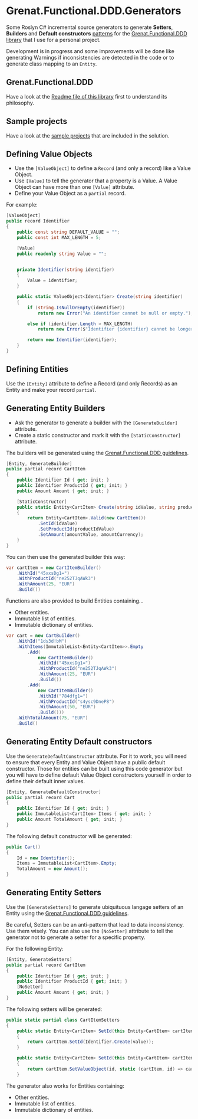 # Grenat.Functional.DDD.Generators
Some Roslyn C# incremental source generators to generate **Setters**, **Builders** and **Default constructors** [patterns](https://github.com/BastienFoucher/Grenat.Functional.DDD#some-patterns) for the [Grenat.Functional.DDD library](https://github.com/BastienFoucher/Grenat.Functional.DDD) that I use for a personal project.

Development is in progress and some improvements will be done like generating Warnings if inconsistencies are detected in the code or to generate class mapping to an `Entity`.


## Grenat.Functional.DDD

Have a look at the [Readme file of this library](https://github.com/BastienFoucher/Grenat.Functional.DDD#readme) first to understand its philosophy.

## Sample projects

Have a look at the [sample projects](https://github.com/BastienFoucher/Grenat.Functional.DDD.Generators/tree/main/SampleProjects) that are included in the solution.

## Defining Value Objects

- Use the `[ValueObject]` to define a `Record` (and only a record) like a Value Object.
- Use `[Value]` to tell the generator that a property is a Value. A Value Object can have more than one `[Value]` attribute.
- Define your Value Object as a `partial` record.

For example:

```C#
[ValueObject]
public record Identifier
{
    public const string DEFAULT_VALUE = "";
    public const int MAX_LENGTH = 5;

    [Value]
    public readonly string Value = "";


    private Identifier(string identifier)
    {
        Value = identifier;
    }

    public static ValueObject<Identifier> Create(string identifier)
    {
        if (string.IsNullOrEmpty(identifier))
            return new Error("An identifier cannot be null or empty.");

        else if (identifier.Length > MAX_LENGTH)
            return new Error($"Identifier {identifier} cannot be longer than {MAX_LENGTH} characters.");

        return new Identifier(identifier);
    }
}
```

## Defining Entities

Use the `[Entity]` attribute to define a Record (and only Records) as an Entity and make your record `partial`.

## Generating Entity Builders

- Ask the generator to generate a builder with the `[GenerateBuilder]` attribute.
- Create a static constructor and mark it with the `[StaticConstructor]` attribute.

The builders will be generated using the [Grenat.Functional.DDD guidelines](https://github.com/BastienFoucher/Grenat.Functional.DDD#the-problem-of-constructors).


```C#
[Entity, GenerateBuilder]
public partial record CartItem
{
    public Identifier Id { get; init; }
    public Identifier ProductId { get; init; }
    public Amount Amount { get; init; }

    [StaticConstructor]
    public static Entity<CartItem> Create(string idValue, string productIdValue, int amountValue, string amountCurrency)
    {
        return Entity<CartItem>.Valid(new CartItem())
            .SetId(idValue)
            .SetProductId(productIdValue)
            .SetAmount(amountValue, amountCurrency);
    }
}
```

You can then use the generated builder this way:
```C#
var cartItem = new CartItemBuilder()
    .WithId("45xxsDg1=")
    .WithProductId("ne252TJqAWk3")
    .WithAmount(25, "EUR")
    .Build())
```

Functions are also provided to build Entities containing...
- Other entities.
- Immutable list of entities.
- Immutable dictionary of entities.

```C#
var cart = new CartBuilder()
    .WithId("1ds3d!bM")
    .WithItems(ImmutableList<Entity<CartItem>>.Empty
        .Add(
            new CartItemBuilder()
            .WithId("45xxsDg1=")
            .WithProductId("ne252TJqAWk3")
            .WithAmount(25, "EUR")
            .Build())
        .Add(
            new CartItemBuilder()
            .WithId("784dfg1=")
            .WithProductId("s4ysc9DneP8")
            .WithAmount(50, "EUR")
            .Build()))
    .WithTotalAmount(75, "EUR")
    .Build()
```

## Generating Entity Default constructors

Use the `GenerateDefaultConstructor` attribute. For it to work, you will need to ensure that every Entity and Value Object have a public default constructor. Those for entities can be built using this code generator but you will have to define default Value Object constructors yourself in order to define their default inner values.

```C#
[Entity, GenerateDefaultConstructor]
public partial record Cart
{
    public Identifier Id { get; init; }
    public ImmutableList<CartItem> Items { get; init; }
    public Amount TotalAmount { get; init; }
}
```

The following default constructor will be generated:
```C#
public Cart() 
{
    Id = new Identifier();
    Items = ImmutableList<CartItem>.Empty;
    TotalAmount = new Amount();
}
```

## Generating Entity Setters

Use the `[GenerateSetters]` to generate ubiquituous langage setters of an Entity using the [Grenat.Functional.DDD guidelines](https://github.com/BastienFoucher/Grenat.Functional.DDD#creating-ubiquitous-language-setters). 

Be careful, Setters can be an anti-pattern that lead to data inconsistency. Use them wisely. You can also use the `[NoSetter]` attribute to tell the generator not to generate a setter for a specific property.

For the following Entity:

```C#
[Entity, GenerateSetters]
public partial record CartItem
{
    public Identifier Id { get; init; }
    public Identifier ProductId { get; init; }
    [NoSetter]
    public Amount Amount { get; init; }
}
```

The following setters will be generated:
```C#
public static partial class CartItemSetters
{
    public static Entity<CartItem> SetId(this Entity<CartItem> cartItem, String value)
    {
        return cartItem.SetId(Identifier.Create(value));
    }

    public static Entity<CartItem> SetId(this Entity<CartItem> cartItem, ValueObject<Identifier> id)
    {
        return cartItem.SetValueObject(id, static (cartItem, id) => cartItem with { Id = id });
    }
```

The generator also works for Entities containing:
- Other entities.
- Immutable list of entities.
- Immutable dictionary of entities.

